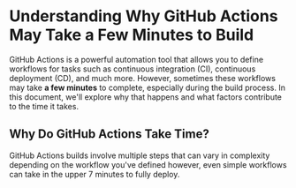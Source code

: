 # Understanding Why GitHub Actions May Take a Few Minutes to Build

GitHub Actions is a powerful automation tool that allows you to define workflows for tasks such as continuous integration (CI), continuous deployment (CD), and much more. However, sometimes these workflows may take **a few minutes** to complete, especially during the build process. In this document, we'll explore why that happens and what factors contribute to the time it takes.

## Why Do GitHub Actions Take Time?

GitHub Actions builds involve multiple steps that can vary in complexity depending on the workflow you've defined however, even simple workflows can take in the upper 7 minutes to fully deploy.
